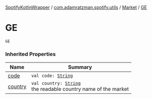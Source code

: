 [SpotifyKotlinWrapper](../../index.md) / [com.adamratzman.spotify.utils](../index.md) / [Market](index.md) / [GE](./-g-e.md)

# GE

`GE`

### Inherited Properties

| Name | Summary |
|---|---|
| [code](code.md) | `val code: `[`String`](https://kotlinlang.org/api/latest/jvm/stdlib/kotlin/-string/index.html) |
| [country](country.md) | `val country: `[`String`](https://kotlinlang.org/api/latest/jvm/stdlib/kotlin/-string/index.html)<br>the readable country name of the market |
